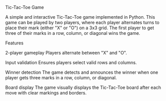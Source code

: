 Tic-Tac-Toe Game

A simple and interactive Tic-Tac-Toe game implemented in Python. This game can be played by two players, where each player alternates turns to place their mark (either "X" or "O") on a 3x3 grid. The first player to get three of their marks in a row, column, or diagonal wins the game.

Features

2-player gameplay
Players alternate between "X" and "O".

Input validation
Ensures players select valid rows and columns.

Winner detection
The game detects and announces the winner when one player gets three marks in a row, column, or diagonal.

Board display
The game visually displays the Tic-Tac-Toe board after each move with clear markings and borders.
